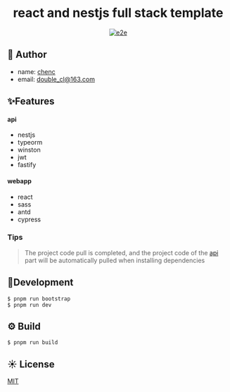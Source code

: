 <h1 align='center'>
react and nestjs full stack template
</h1>

<div  align='center'>

[![e2e](https://github.com/chenc041/react-nestjs-full-stack/actions/workflows/e2e.yml/badge.svg)](https://github.com/chenc041/react-nestjs-full-stack)

[//]: # ([![codecov]&#40;https://codecov.io/gh/chenc041/react-nestjs-full-stack/branch/main/graph/badge.svg?token=pYefUWcu8I&#41;]&#40;https://codecov.io/gh/chenc041/react-nestjs-full-stack&#41;)

</div>

## 🤡 Author
- name: [chenc](https://github.com/chenc041)
- email: double_cl@163.com

## ✨Features
#### api
- nestjs
- typeorm
- winston
- jwt
- fastify

#### webapp
- react
- sass
- antd
- cypress

### Tips
> The project code pull is completed, and the project code of the [api](https://github.com/chenc041/nestjs-starter) part will be automatically pulled when installing dependencies

## 🔨Development
```shell
$ pnpm run bootstrap
$ pnpm run dev
```

## ⚙ Build
```shell
$ pnpm run build
```

## ☀️ License
[MIT](https://github.com/chenc041/react-nestjs-full-stack/blob/main/LICENSE)

